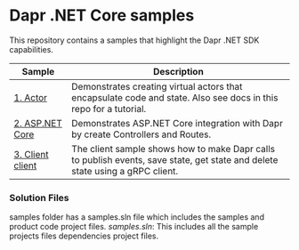 # Dapr .NET Core samples

This repository contains a samples that highlight the Dapr .NET SDK capabilities. 

| Sample                   | Description                                                                                                                                                                                    |
|--------------------------|------------------------------------------------------------------------------------------------------------------------------------------------------------------------------------------------|
| [1. Actor](./Actor)            | Demonstrates creating virtual actors that encapsulate code and state. Also see docs in this repo for a tutorial.                                                                                                     |
| [2. ASP.NET Core](./AspNetCore)       | Demonstrates ASP.NET Core integration with Dapr by  create Controllers and Routes.                                                    
| [3. Client client](./Client/DaprClient)       |   The client sample shows how to make Dapr calls to publish events, save state, get state and delete state using a gRPC client.                                                   


### Solution Files
samples folder has a samples.sln file which includes the samples and product code project files.
*samples.sln*: This includes all the sample projects files dependencies project files.
